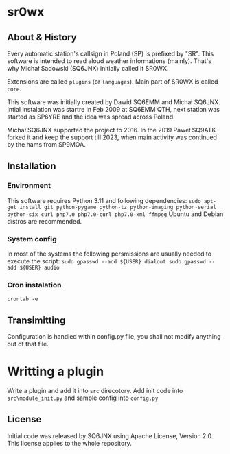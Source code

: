 # sr0wx
## About & History
Every automatic station's callsign in Poland (SP) is prefixed by "SR".
This software is intended to read aloud weather informations (mainly).
That's why Michał Sadowski (SQ6JNX) initially called it SR0WX.

Extensions are called ``plugins`` (or ``languages``).
Main part of SR0WX is called ``core``.

This software was initially created by Dawid SQ6EMM and Michał SQ6JNX.
Intial instalation was startre in Feb 2009 at SQ6EMM QTH, next station was 
started as SP6YRE and the idea was spread across Poland.

Michał SQ6JNX supported the project to 2016. In the 2019 Paweł SQ9ATK forked it
and keep the support till 2023, when main activity was continued by the hams from
SP9MOA.

## Installation
### Environment
This software requires Python 3.11 and following dependencies:
``sudo apt-get install git python-pygame python-tz python-imaging python-serial python-six curl php7.0 php7.0-curl php7.0-xml ffmpeg``
Ubuntu and Debian distros are recommended.

### System config
In most of the systems the following persmissions are usually needed to execute the script:
``sudo gpasswd --add ${USER} dialout
sudo gpasswd --add ${USER} audio``

### Cron instalation
``crontab -e``

## Transimitting
Configuration is handled within config.py file, you shall not modify anything out of that file.

# Writting a plugin
Write a plugin and add it into ``src`` direcotory. Add init code into ``src\module_init.py`` and sample config into ``config.py``

## License
Initial code was released by SQ6JNX using Apache License, Version 2.0. This license applies to the whole repository.